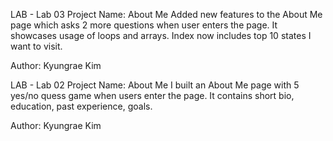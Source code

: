 LAB - Lab 03
Project Name: About Me
Added new features to the About Me page which asks 2 more questions when user enters the page. It showcases usage of loops and arrays. Index now includes top 10 states I want to visit.

Author: Kyungrae Kim


LAB - Lab 02
Project Name: About Me
I built an About Me page with 5 yes/no quess game when users enter the page. It contains short bio, education, past experience, goals.

Author: Kyungrae Kim